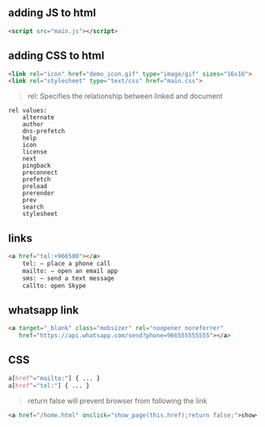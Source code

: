 ## adding JS to html 
```html
<script src="main.js"></script>
```

## adding CSS to html
```html
<link rel="icon" href="demo_icon.gif" type="image/gif" sizes="16x16">
<link rel="stylesheet" type="text/css" href="main.css">
```

> rel: Specifies the relationship between linked and document
```text
rel values:
    alternate
    author
    dns-prefetch
    help
    icon
    license
    next
    pingback
    preconnect
    prefetch
    preload
    prerender
    prev
    search
    stylesheet
```

## links
```html
<a href="tel:+966500"></a>
    tel: – place a phone call
    mailto: – open an email app
    sms: – send a text message
    callto: open Skype
```


## whatsapp link
```html
<a target="_blank" class="mobsizer" rel="noopener noreferrer"
   href="https://api.whatsapp.com/send?phone=966555555555"></a>
```


## CSS
```css
a[href^="mailto:"] { ... }
a[href^="tel:"] { ... }
```

> return false will prevent browser from following the link
```html
<a href="/home.html" onclick="show_page(this.href);return false;">show</a>
```
